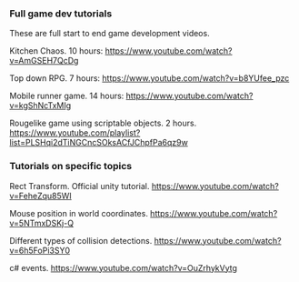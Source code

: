 ### Full game dev tutorials
These are full start to end game development videos.

Kitchen Chaos. 10 hours: https://www.youtube.com/watch?v=AmGSEH7QcDg

Top down RPG. 7 hours: https://www.youtube.com/watch?v=b8YUfee_pzc

Mobile runner game. 14 hours: https://www.youtube.com/watch?v=kgShNcTxMIg 

Rougelike game using scriptable objects. 2 hours. https://www.youtube.com/playlist?list=PLSHqi2dTiNGCncSOksACfJChpfPa6qz9w

### Tutorials on specific topics

Rect Transform. Official unity tutorial. 
https://www.youtube.com/watch?v=FeheZqu85WI

Mouse position in world coordinates. 
https://www.youtube.com/watch?v=5NTmxDSKj-Q

Different types of collision detections.
https://www.youtube.com/watch?v=6h5FoPi3SY0

c# events.
https://www.youtube.com/watch?v=OuZrhykVytg
